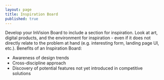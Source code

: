 ```yaml
---
layout: page
title: Inspiration Board
published: true
---
```


Develop your InVision Board to include a section for inspiration. Look at art, digital products, and the environment for inspiration - even if it does not directly relate to the problem at hand (e.g. interesting form, landing page UI, etc.). Benefits of an Inspiration Board:
* Awareness of design trends 
* Cross-discipline approach
* Discovery of potential features not yet introduced in competitive solutions  
